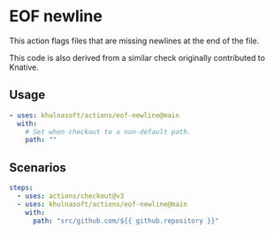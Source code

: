 # EOF newline

This action flags files that are missing newlines at the end of the file.

This code is also derived from a similar check originally contributed to
Knative.

## Usage

```yaml
- uses: khulnasoft/actions/eof-newline@main
  with:
    # Set when checkout to a non-default path.
    path: ""
```

## Scenarios

```yaml
steps:
  - uses: actions/checkout@v3
  - uses: khulnasoft/actions/eof-newline@main
    with:
      path: "src/github.com/${{ github.repository }}"
```
